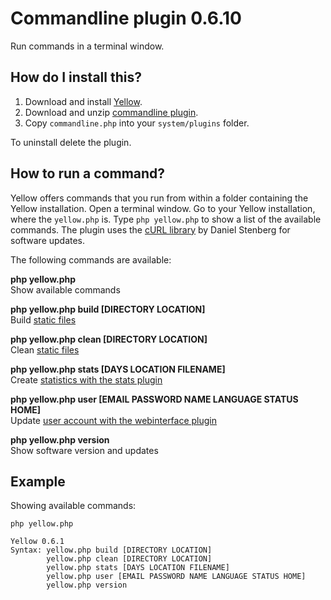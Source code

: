 Commandline plugin 0.6.10
=========================
Run commands in a terminal window.

How do I install this?
----------------------
1. Download and install [Yellow](https://github.com/datenstrom/yellow/).
2. Download and unzip [commandline plugin](https://github.com/datenstrom/yellow-plugins/raw/master/zip/commandline.zip).
3. Copy `commandline.php` into your `system/plugins` folder.

To uninstall delete the plugin.

How to run a command?
---------------------
Yellow offers commands that you run from within a folder containing the Yellow installation. Open a terminal window.  Go to your Yellow installation, where the `yellow.php` is. Type `php yellow.php` to show a list of the available commands. The plugin uses the [cURL library](https://github.com/bagder/curl) by Daniel Stenberg for software updates.

The following commands are available:

**php yellow.php**  
Show available commands

**php yellow.php build [DIRECTORY LOCATION]**  
Build [static files](http://developers.datenstrom.se/help/web-server-configuration#static-website)

**php yellow.php clean [DIRECTORY LOCATION]**  
Clean [static files](http://developers.datenstrom.se/help/web-server-configuration#static-website)

**php yellow.php stats [DAYS LOCATION FILENAME]**  
Create [statistics with the stats plugin](https://github.com/datenstrom/yellow-plugins/tree/master/stats)

**php yellow.php user [EMAIL PASSWORD NAME LANGUAGE STATUS HOME]**  
Update [user account with the webinterface plugin](https://github.com/datenstrom/yellow-plugins/tree/master/webinterface)

**php yellow.php version**  
Show software version and updates

Example
-------
Showing available commands:

`php yellow.php`

~~~~
Yellow 0.6.1
Syntax: yellow.php build [DIRECTORY LOCATION]
        yellow.php clean [DIRECTORY LOCATION]
        yellow.php stats [DAYS LOCATION FILENAME]
        yellow.php user [EMAIL PASSWORD NAME LANGUAGE STATUS HOME]
        yellow.php version
~~~~
